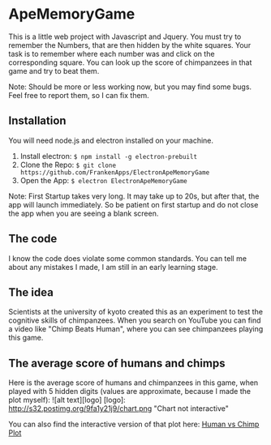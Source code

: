 # ApeMemoryGame

This is a little web project with Javascript and Jquery. You must try to remember the Numbers, that are then hidden by the white squares. Your task is to remember where each number was and click on the corresponding square. You can look up the score of chimpanzees in that game and try to beat them.

Note: Should be more or less working now, but you may find some bugs. Feel free to report them, so I can fix them.

## Installation

You will need node.js and electron installed on your machine.

1. Install electron: ```$ npm install -g electron-prebuilt```
2. Clone the Repo: ```$ git clone https://github.com/FrankenApps/ElectronApeMemoryGame```
3. Open the App: ```$ electron ElectronApeMemoryGame```

Note: First Startup takes very long. It may take up to 20s, but after that, the app will launch immediately. So be patient on first startup and do not close the app when you are seeing a blank screen.

## The code

I know the code does violate some common standards. You can tell me about any mistakes I made, I am still in an early learning stage.

## The idea

Scientists at the university of kyoto created this as an experiment to test the cognitive skills of chimpanzees. When you search on YouTube you can find a video like "Chimp Beats Human", where you can see chimpanzees playing this game.

## The average score of humans and chimps

Here is the average score of humans and chimpanzees in this game, when played with 5 hidden digits (values are approximate, because I made the plot myself):
![alt text][logo]
[logo]:  http://s32.postimg.org/9fa1y21j9/chart.png "Chart not interactive"

You can also find the interactive version of that plot here:
[Human vs Chimp Plot](https://www.meta-chart.com/share/chimp-vs-human-approximate-values-2 "interactive version")
